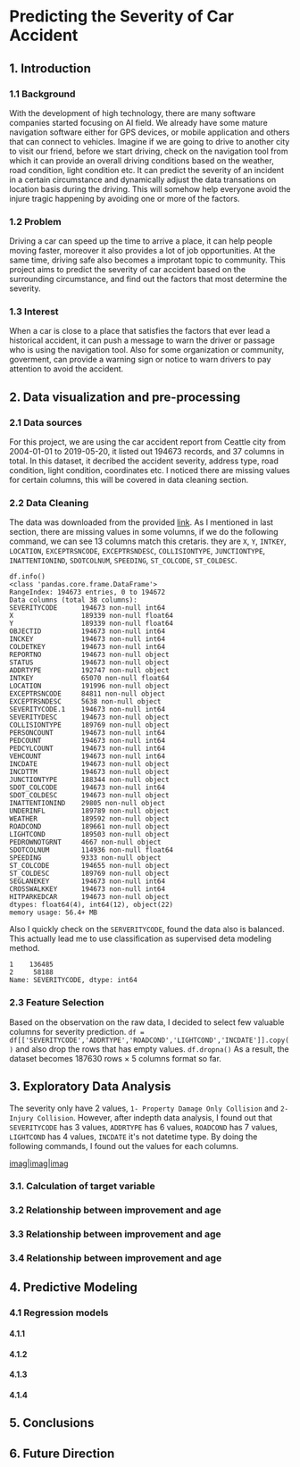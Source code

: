 # Predicting the Severity of Car Accident

## 1. Introduction

### 1.1 Background
With the development of high technology, there are many software companies started focusing on AI field. We already have some mature navigation software either for GPS devices, or mobile application and others that can connect to vehicles. Imagine if we are going to drive to another city to visit our friend, before we start driving, check on the navigation tool from which it can provide an overall driving conditions based on the weather, road condition, light condition etc. It can predict the severity of an incident in a certain circumstance and dynamically adjust the data transations on location basis during the driving. This will somehow help everyone avoid the injure tragic happening by avoiding one or more of the factors.

### 1.2 Problem
Driving a car can speed up the time to arrive a place, it can help people moving faster, moreover it also provides a lot of job opportunities. At the same time, driving safe also becomes a improtant topic to community.
This project aims to predict the severity of car accident based on the surrounding circumstance, and find out the factors that most determine the severity.

### 1.3 Interest
When a car is close to a place that satisfies the factors that ever lead a historical accident, it can push a message to warn the driver or passage who is using the navigation tool. Also for some organization or community, goverment, can provide a warning sign or notice to warn drivers to pay attention to avoid the accident.

## 2. Data visualization and pre-processing

### 2.1 Data sources
For this project, we are using the car accident report from Ceattle city from 2004-01-01 to 2019-05-20, it listed out 194673 records, and 37 columns in total. In this dataset, it decribed the accident severity, address type, road condition, light condition, coordinates etc. I noticed there are missing values for certain columns, this will be covered in data cleaning section.

### 2.2 Data Cleaning
The data was downloaded from the provided [link](https://s3.us.cloud-object-storage.appdomain.cloud/cf-courses-data/CognitiveClass/DP0701EN/version-2/Data-Collisions.csv). As I mentioned in last section, there are missing values in some volumns, if we do the following command, we can see 13 columns match this cretaris. they are `X`, `Y`, `INTKEY`, `LOCATION`, `EXCEPTRSNCODE`, `EXCEPTRSNDESC`, `COLLISIONTYPE`, `JUNCTIONTYPE`, `INATTENTIONIND`, `SDOTCOLNUM`, `SPEEDING`, `ST_COLCODE`, `ST_COLDESC`.
```
df.info()
<class 'pandas.core.frame.DataFrame'>
RangeIndex: 194673 entries, 0 to 194672
Data columns (total 38 columns):
SEVERITYCODE      194673 non-null int64
X                 189339 non-null float64
Y                 189339 non-null float64
OBJECTID          194673 non-null int64
INCKEY            194673 non-null int64
COLDETKEY         194673 non-null int64
REPORTNO          194673 non-null object
STATUS            194673 non-null object
ADDRTYPE          192747 non-null object
INTKEY            65070 non-null float64
LOCATION          191996 non-null object
EXCEPTRSNCODE     84811 non-null object
EXCEPTRSNDESC     5638 non-null object
SEVERITYCODE.1    194673 non-null int64
SEVERITYDESC      194673 non-null object
COLLISIONTYPE     189769 non-null object
PERSONCOUNT       194673 non-null int64
PEDCOUNT          194673 non-null int64
PEDCYLCOUNT       194673 non-null int64
VEHCOUNT          194673 non-null int64
INCDATE           194673 non-null object
INCDTTM           194673 non-null object
JUNCTIONTYPE      188344 non-null object
SDOT_COLCODE      194673 non-null int64
SDOT_COLDESC      194673 non-null object
INATTENTIONIND    29805 non-null object
UNDERINFL         189789 non-null object
WEATHER           189592 non-null object
ROADCOND          189661 non-null object
LIGHTCOND         189503 non-null object
PEDROWNOTGRNT     4667 non-null object
SDOTCOLNUM        114936 non-null float64
SPEEDING          9333 non-null object
ST_COLCODE        194655 non-null object
ST_COLDESC        189769 non-null object
SEGLANEKEY        194673 non-null int64
CROSSWALKKEY      194673 non-null int64
HITPARKEDCAR      194673 non-null object
dtypes: float64(4), int64(12), object(22)
memory usage: 56.4+ MB
```
Also I quickly check on the `SERVERITYCODE`, found the data also is balanced. This actually lead me to use classification as supervised deta modeling method.
```
1    136485
2     58188
Name: SEVERITYCODE, dtype: int64
```

### 2.3 Feature Selection
Based on the observation on the raw data, I decided to select few valuable columns for severity prediction.
`df = df[['SEVERITYCODE','ADDRTYPE','ROADCOND','LIGHTCOND','INCDATE']].copy()`
and also drop the rows that has empty values.
`df.dropna()`
As a result, the dataset becomes 187630 rows × 5 columns format so far.

## 3. Exploratory Data Analysis
The severity only have 2 values, `1- Property Damage Only Collision` and `2- Injury Collision`. However, after indepth data analysis, I found out that `SEVERITYCODE` has 3 values, `ADDRTYPE` has 6 values, `ROADCOND` has 7 values, `LIGHTCOND` has 4 values, `INCDATE` it's not datetime type. By doing the following commands, I found out the values for each columns.


[imag](image\1.png)|[imag](image\1.png)|[imag](image\1.png)



### 3.1. Calculation of target variable

### 3.2 Relationship between improvement and age

### 3.3 Relationship between improvement and age

### 3.4 Relationship between improvement and age

## 4. Predictive Modeling
### 4.1 Regression models
#### 4.1.1 
#### 4.1.2 
#### 4.1.3
#### 4.1.4

## 5. Conclusions

## 6. Future Direction

